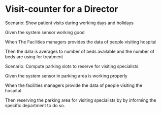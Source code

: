# Visit-counter for a Director

Scenario: Show patient visits during working days and holidays

  Given the system sensor working good
  
  When The Facilities managers provides the data of people
  visiting hospital
  
  Then the data is averages to number of beds available and
  the number of beds are using for treatment

Scenario: Compute parking slots to reserve for visiting specialists

  Given the system sensor in parking area is
  working properly
  
  When the facilities managers provide the data of people
  visiting the hospital.
  
  Then reserving the parking area for visiting specialists by
  by informing the specific department to do so.
